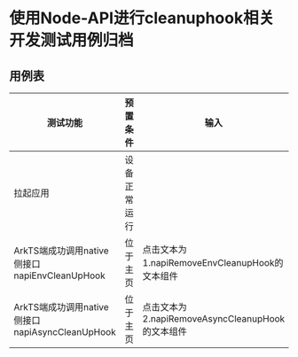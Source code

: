 #  使用Node-API进行cleanuphook相关开发测试用例归档

## 用例表

| 测试功能                                        | 预置条件     | 输入                                             | 预期输出                                                     | 测试结果 |
| ----------------------------------------------- | ------------ | ------------------------------------------------ | ------------------------------------------------------------ | -------- |
| 拉起应用                                        | 设备正常运行 |                                                  | 成功拉起应用                                                 | Pass     |
| ArkTS端成功调用native侧接口napiEnvCleanUpHook   | 位于主页     | 点击文本为1.napiRemoveEnvCleanupHook的文本组件   | 成功调用函数输出日志，页面顶端文本变为Result: napiRemoveEnvCleanupHookSuccess | Pass     |
| ArkTS端成功调用native侧接口napiAsyncCleanUpHook | 位于主页     | 点击文本为2.napiRemoveAsyncCleanupHook的文本组件 | 成功调用函数输出日志，页面顶端文本变为Result: napiRemoveAsyncCleanupHookSuccess | Pass     |